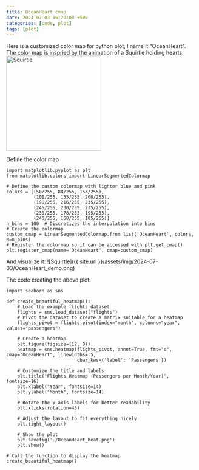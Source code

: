 ```yaml
---
title: OceanHeart cmap
date: 2024-07-03 16:20:00 +500
categories: [code, plot]
tags: [plot]
---
```

Here is a customized color map for python plot, I name it "OceanHeart".<br />
The color map is inspried by the animation of a Squirtle holding hearts.
<br /> 
<img src="{{ site.url }}/assets/img/2024-07-03/Squirtle.gif" class="looping-gif" alt="Squirtle" width="250"/>

Define the color map
```
import matplotlib.pyplot as plt
from matplotlib.colors import LinearSegmentedColormap

# Define the custom colormap with lighter blue and pink
colors = [(50/255, 88/255, 153/255),
          (101/255, 155/255, 200/255),
          (198/255, 216/255, 235/255),
          (245/255, 230/255, 235/255),
          (230/255, 178/255, 195/255),
          (240/255, 168/255, 185/255)]
n_bins = 100  # Discretizes the interpolation into bins
# Create the colormap
custom_cmap = LinearSegmentedColormap.from_list('OceanHeart', colors, N=n_bins)
# Register the colormap so it can be accessed with plt.get_cmap()
plt.register_cmap(name='OceanHeart', cmap=custom_cmap)
```
And visualize it:
![Squirtle]({{ site.url }}/assets/img/2024-07-03/OceanHeart_demo.png)

The code creating the above plot: 
```
import seaborn as sns

def create_beautiful_heatmap():
    # Load the example flights dataset
    flights = sns.load_dataset("flights")
    # Pivot the dataset to create a matrix suitable for a heatmap
    flights_pivot = flights.pivot(index="month", columns="year", values="passengers")

    # Create a heatmap
    plt.figure(figsize=(12, 8))
    heatmap = sns.heatmap(flights_pivot, annot=True, fmt="d", cmap="OceanHeart", linewidths=.5,
                          cbar_kws={'label': 'Passengers'})

    # Customize the title and labels
    plt.title("Flights Heatmap (Passengers per Month/Year)", fontsize=16)
    plt.xlabel("Year", fontsize=14)
    plt.ylabel("Month", fontsize=14)

    # Rotate the x-axis labels for better readability
    plt.xticks(rotation=45)

    # Adjust the layout to fit everything nicely
    plt.tight_layout()

    # Show the plot
    plt.savefig('./OceanHeart_heat.png')
    plt.show()

# Call the function to display the heatmap
create_beautiful_heatmap()
```

